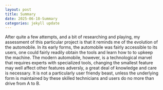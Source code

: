 ```yaml
---
layout: post
title: Summary
date: 2025-06-18-Summary
categories: jekyll update
---
```

After quite a few attempts, and a bit of researching and playing, my assessment of this particular project is that it reminds me of the evolution of the automobile.
In its early forms, the automobile was fairly accessible to its users, one could fairly readily obtain the tools and learn how to to upkeep the machine.
The modern automobile, however, is a technological marvel that requires experts with specialized tools, changing the smallest feature may well affect other features adversly, a great deal of knowledge and care is necessary. It is not a particularly user friendy beast, unless the underlying form is maintained by these skilled technicians and users do no more than drive from A to B.
